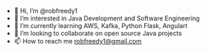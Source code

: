 - 👋 Hi, I’m @robfreedy1
- 👀 I’m interested in Java Development and Software Engineering
- 🌱 I’m currently learning AWS, Kafka, Python Flask, Angulart
- 💞️ I’m looking to collaborate on open source Java projects
- 📫 How to reach me robfreedy1@gmail.com
